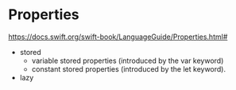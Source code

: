 # Properties

https://docs.swift.org/swift-book/LanguageGuide/Properties.html#

- stored
  - variable stored properties (introduced by the var keyword)
  - constant stored properties (introduced by the let keyword).
- lazy